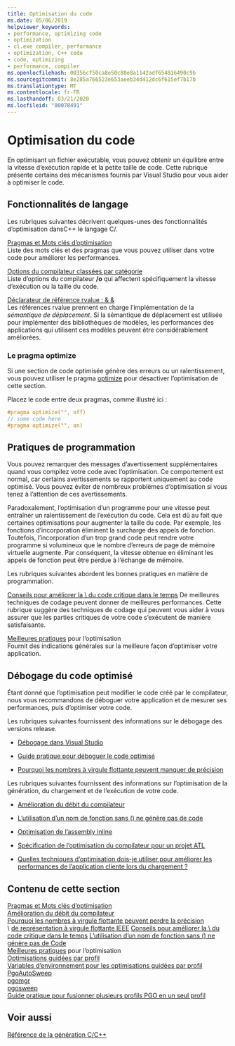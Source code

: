 ```yaml
---
title: Optimisation du code
ms.date: 05/06/2019
helpviewer_keywords:
- performance, optimizing code
- optimization
- cl.exe compiler, performance
- optimization, C++ code
- code, optimizing
- performance, compiler
ms.openlocfilehash: 00356cf50ca8e50c80e8a1142adf654816490c9b
ms.sourcegitcommit: 8e285a766523e653aeeb34d412dc6f615ef7b17b
ms.translationtype: MT
ms.contentlocale: fr-FR
ms.lasthandoff: 03/21/2020
ms.locfileid: "80078491"
---
```

# <a name="optimizing-your-code"></a>Optimisation du code

En optimisant un fichier exécutable, vous pouvez obtenir un équilibre entre la vitesse d’exécution rapide et la petite taille de code. Cette rubrique présente certains des mécanismes fournis par Visual Studio pour vous aider à optimiser le code.

## <a name="language-features"></a>Fonctionnalités de langage

Les rubriques suivantes décrivent quelques-unes des fonctionnalités d’optimisation dansC++ le langage C/.

[Pragmas et Mots clés d’optimisation](optimization-pragmas-and-keywords.md) \
Liste des mots clés et des pragmas que vous pouvez utiliser dans votre code pour améliorer les performances.

[Options du compilateur classées par catégorie](reference/compiler-options-listed-by-category.md) \
Liste d’options du compilateur **/o** qui affectent spécifiquement la vitesse d’exécution ou la taille du code.

[Déclarateur de référence rvalue : & &](../cpp/rvalue-reference-declarator-amp-amp.md) \
Les références rvalue prennent en charge l’implémentation de la *sémantique de déplacement*. Si la sémantique de déplacement est utilisée pour implémenter des bibliothèques de modèles, les performances des applications qui utilisent ces modèles peuvent être considérablement améliorées.

### <a name="the-optimize-pragma"></a>Le pragma optimize

Si une section de code optimisée génère des erreurs ou un ralentissement, vous pouvez utiliser le pragma [optimize](../preprocessor/optimize.md) pour désactiver l’optimisation de cette section.

Placez le code entre deux pragmas, comme illustré ici :

```cpp
#pragma optimize("", off)
// some code here
#pragma optimize("", on)
```

## <a name="programming-practices"></a>Pratiques de programmation

Vous pouvez remarquer des messages d’avertissement supplémentaires quand vous compilez votre code avec l’optimisation. Ce comportement est normal, car certains avertissements se rapportent uniquement au code optimisé. Vous pouvez éviter de nombreux problèmes d’optimisation si vous tenez à l’attention de ces avertissements.

Paradoxalement, l’optimisation d’un programme pour une vitesse peut entraîner un ralentissement de l’exécution du code. Cela est dû au fait que certaines optimisations pour augmenter la taille du code. Par exemple, les fonctions d’incorporation éliminent la surcharge des appels de fonction. Toutefois, l’incorporation d’un trop grand code peut rendre votre programme si volumineux que le nombre d’erreurs de page de mémoire virtuelle augmente. Par conséquent, la vitesse obtenue en éliminant les appels de fonction peut être perdue à l’échange de mémoire.

Les rubriques suivantes abordent les bonnes pratiques en matière de programmation.

[Conseils pour améliorer la \ du code critique dans le temps](tips-for-improving-time-critical-code.md)
De meilleures techniques de codage peuvent donner de meilleures performances. Cette rubrique suggère des techniques de codage qui peuvent vous aider à vous assurer que les parties critiques de votre code s’exécutent de manière satisfaisante.

[Meilleures pratiques](optimization-best-practices.md) pour l’optimisation \
Fournit des indications générales sur la meilleure façon d’optimiser votre application.

## <a name="debugging-optimized-code"></a>Débogage du code optimisé

Étant donné que l’optimisation peut modifier le code créé par le compilateur, nous vous recommandons de déboguer votre application et de mesurer ses performances, puis d’optimiser votre code.

Les rubriques suivantes fournissent des informations sur le débogage des versions release.

- [Débogage dans Visual Studio](/visualstudio/debugger/debugging-in-visual-studio)

- [Guide pratique pour déboguer le code optimisé](/visualstudio/debugger/how-to-debug-optimized-code)

- [Pourquoi les nombres à virgule flottante peuvent manquer de précision](why-floating-point-numbers-may-lose-precision.md)

Les rubriques suivantes fournissent des informations sur l’optimisation de la génération, du chargement et de l’exécution de votre code.

- [Amélioration du débit du compilateur](improving-compiler-throughput.md)

- [L’utilisation d’un nom de fonction sans () ne génère pas de code](using-function-name-without-parens-produces-no-code.md)

- [Optimisation de l’assembly inline](../assembler/inline/optimizing-inline-assembly.md)

- [Spécification de l’optimisation du compilateur pour un projet ATL](../atl/reference/specifying-compiler-optimization-for-an-atl-project.md)

- [Quelles techniques d’optimisation dois-je utiliser pour améliorer les performances de l’application cliente lors du chargement ?](../build/dll-frequently-asked-questions.md#mfc_optimization)

## <a name="in-this-section"></a>Contenu de cette section

[Pragmas et Mots clés d’optimisation](optimization-pragmas-and-keywords.md) \
[Amélioration du débit du compilateur](improving-compiler-throughput.md) \
[Pourquoi les nombres à virgule flottante peuvent perdre la précision](why-floating-point-numbers-may-lose-precision.md) \
 \ [de représentation à virgule flottante IEEE](ieee-floating-point-representation.md)
[Conseils pour améliorer la \ du code critique dans le temps](tips-for-improving-time-critical-code.md)
[L’utilisation d’un nom de fonction sans () ne génère pas de Code](using-function-name-without-parens-produces-no-code.md) \
[Meilleures pratiques](optimization-best-practices.md) pour l’optimisation \
[Optimisations guidées par profil](profile-guided-optimizations.md) \
[Variables d’environnement pour les optimisations guidées par profil](environment-variables-for-profile-guided-optimizations.md) \
[PgoAutoSweep](pgoautosweep.md) \
[pgomgr](pgomgr.md) \
[pgosweep](pgosweep.md) \
[Guide pratique pour fusionner plusieurs profils PGO en un seul profil](how-to-merge-multiple-pgo-profiles-into-a-single-profile.md)

## <a name="see-also"></a>Voir aussi

[Référence de la génération C/C++](reference/c-cpp-building-reference.md)
